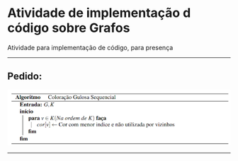 # Atividade de implementação d código sobre Grafos

Atividade para implementação de código, para presença 

---
## Pedido:

<img src="pedido.png">

---
